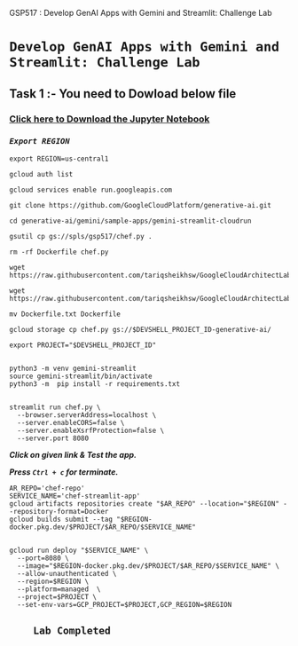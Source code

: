 GSP517 :  Develop GenAI Apps with Gemini and Streamlit: Challenge Lab 

# ```Develop GenAI Apps with Gemini and Streamlit: Challenge Lab```


## Task 1 :- You need to Dowload below file 
### [Click here to Download the Jupyter Notebook](https://github.com/tariqsheikhsw/GoogleCloudArchitectLabs/blob/main/Solutions/GSP517/prompt.ipynb)



### ***```Export REGION ```***

```
export REGION=us-central1
```
```
gcloud auth list

gcloud services enable run.googleapis.com

git clone https://github.com/GoogleCloudPlatform/generative-ai.git

cd generative-ai/gemini/sample-apps/gemini-streamlit-cloudrun

gsutil cp gs://spls/gsp517/chef.py .

rm -rf Dockerfile chef.py

wget https://raw.githubusercontent.com/tariqsheikhsw/GoogleCloudArchitectLabs/main/Solutions/GSP517/Dockerfile.txt

wget https://raw.githubusercontent.com/tariqsheikhsw/GoogleCloudArchitectLabs/main/Solutions/GSP517/chef.py

mv Dockerfile.txt Dockerfile

gcloud storage cp chef.py gs://$DEVSHELL_PROJECT_ID-generative-ai/

export PROJECT="$DEVSHELL_PROJECT_ID"


python3 -m venv gemini-streamlit
source gemini-streamlit/bin/activate
python3 -m  pip install -r requirements.txt


streamlit run chef.py \
  --browser.serverAddress=localhost \
  --server.enableCORS=false \
  --server.enableXsrfProtection=false \
  --server.port 8080
```

***Click on given link & Test the app.***

***Press ```Ctrl + c``` for terminate.***

```
AR_REPO='chef-repo'
SERVICE_NAME='chef-streamlit-app' 
gcloud artifacts repositories create "$AR_REPO" --location="$REGION" --repository-format=Docker
gcloud builds submit --tag "$REGION-docker.pkg.dev/$PROJECT/$AR_REPO/$SERVICE_NAME"


gcloud run deploy "$SERVICE_NAME" \
  --port=8080 \
  --image="$REGION-docker.pkg.dev/$PROJECT/$AR_REPO/$SERVICE_NAME" \
  --allow-unauthenticated \
  --region=$REGION \
  --platform=managed  \
  --project=$PROJECT \
  --set-env-vars=GCP_PROJECT=$PROJECT,GCP_REGION=$REGION

```
##         ```     Lab Completed   ```
